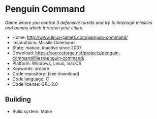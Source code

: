 # Penguin Command

_Game where you control 3 defensive turrets and try to intercept missiles and bombs which threaten your cities._

- Home: http://www.linux-games.com/penguin-command/
- Inspirations: Missile Command
- State: mature, inactive since 2007
- Download: https://sourceforge.net/projects/penguin-command/files/penguin-command/
- Platform: Windows, Linux, macOS
- Keywords: arcade
- Code repository: (see download)
- Code language: C
- Code license: GPL-2.0

## Building

- Build system: Make
